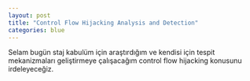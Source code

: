 ```yaml
---
layout: post
title: "Control Flow Hijacking Analysis and Detection"
categories: blue
---
```


Selam bugün staj kabulüm için araştırdığım ve kendisi için tespit mekanizmaları geliştirmeye çalışacağım control flow hijacking konusunu irdeleyeceğiz.
